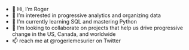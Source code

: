- 👋  Hi, I’m Roger
- 👀  I’m interested in progressive analytics and organizing data
- 🌱  I’m currently learning SQL and mastering Python
- 💞️  I’m looking to collaborate on projects that help us drive progressive change in the US, Canada, and worldwide
- 📫  reach me at @rogerlemesurier on Twitter

<!---
hello!
--->
